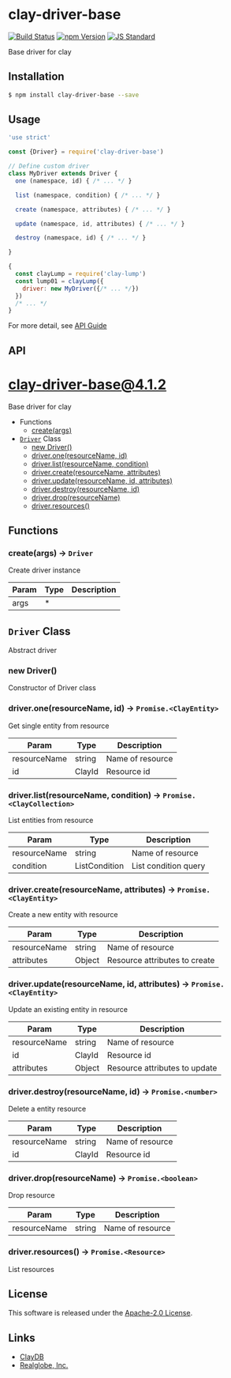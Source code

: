 clay-driver-base
==========

<!---
This file is generated by ape-tmpl. Do not update manually.
--->

<!-- Badge Start -->
<a name="badges"></a>

[![Build Status][bd_travis_shield_url]][bd_travis_url]
[![npm Version][bd_npm_shield_url]][bd_npm_url]
[![JS Standard][bd_standard_shield_url]][bd_standard_url]

[bd_repo_url]: https://github.com/realglobe-Inc/clay-driver-base
[bd_travis_url]: http://travis-ci.org/realglobe-Inc/clay-driver-base
[bd_travis_shield_url]: http://img.shields.io/travis/realglobe-Inc/clay-driver-base.svg?style=flat
[bd_travis_com_url]: http://travis-ci.com/realglobe-Inc/clay-driver-base
[bd_travis_com_shield_url]: https://api.travis-ci.com/realglobe-Inc/clay-driver-base.svg?token=
[bd_license_url]: https://github.com/realglobe-Inc/clay-driver-base/blob/master/LICENSE
[bd_codeclimate_url]: http://codeclimate.com/github/realglobe-Inc/clay-driver-base
[bd_codeclimate_shield_url]: http://img.shields.io/codeclimate/github/realglobe-Inc/clay-driver-base.svg?style=flat
[bd_codeclimate_coverage_shield_url]: http://img.shields.io/codeclimate/coverage/github/realglobe-Inc/clay-driver-base.svg?style=flat
[bd_gemnasium_url]: https://gemnasium.com/realglobe-Inc/clay-driver-base
[bd_gemnasium_shield_url]: https://gemnasium.com/realglobe-Inc/clay-driver-base.svg
[bd_npm_url]: http://www.npmjs.org/package/clay-driver-base
[bd_npm_shield_url]: http://img.shields.io/npm/v/clay-driver-base.svg?style=flat
[bd_standard_url]: http://standardjs.com/
[bd_standard_shield_url]: https://img.shields.io/badge/code%20style-standard-brightgreen.svg

<!-- Badge End -->


<!-- Description Start -->
<a name="description"></a>

Base driver for clay

<!-- Description End -->


<!-- Overview Start -->
<a name="overview"></a>



<!-- Overview End -->


<!-- Sections Start -->
<a name="sections"></a>

<!-- Section from "doc/guides/01.Installation.md.hbs" Start -->

<a name="section-doc-guides-01-installation-md"></a>

Installation
-----

```bash
$ npm install clay-driver-base --save
```


<!-- Section from "doc/guides/01.Installation.md.hbs" End -->

<!-- Section from "doc/guides/02.Usage.md.hbs" Start -->

<a name="section-doc-guides-02-usage-md"></a>

Usage
---------

```javascript
'use strict'

const {Driver} = require('clay-driver-base')

// Define custom driver
class MyDriver extends Driver {
  one (namespace, id) { /* ... */ }

  list (namespace, condition) { /* ... */ }

  create (namespace, attributes) { /* ... */ }

  update (namespace, id, attributes) { /* ... */ }

  destroy (namespace, id) { /* ... */ }

}

{
  const clayLump = require('clay-lump')
  const lump01 = clayLump({
    driver: new MyDriver({/* ... */})
  })
  /* ... */
}

```

For more detail, see [API Guide](./doc/api/api.md)


<!-- Section from "doc/guides/02.Usage.md.hbs" End -->

<!-- Section from "doc/guides/03.API.md.hbs" Start -->

<a name="section-doc-guides-03-a-p-i-md"></a>

API
---------

# clay-driver-base@4.1.2

Base driver for clay

+ Functions
  + [create(args)](#clay-driver-base-function-create)
+ [`Driver`](#clay-driver-base-class) Class
  + [new Driver()](#clay-driver-base-class-driver-constructor)
  + [driver.one(resourceName, id)](#clay-driver-base-class-driver-one)
  + [driver.list(resourceName, condition)](#clay-driver-base-class-driver-list)
  + [driver.create(resourceName, attributes)](#clay-driver-base-class-driver-create)
  + [driver.update(resourceName, id, attributes)](#clay-driver-base-class-driver-update)
  + [driver.destroy(resourceName, id)](#clay-driver-base-class-driver-destroy)
  + [driver.drop(resourceName)](#clay-driver-base-class-driver-drop)
  + [driver.resources()](#clay-driver-base-class-driver-resources)

## Functions

<a class='md-heading-link' name="clay-driver-base-function-create" ></a>

### create(args) -> `Driver`

Create driver instance

| Param | Type | Description |
| ----- | --- | -------- |
| args | * |  |



<a class='md-heading-link' name="clay-driver-base-class"></a>

## `Driver` Class

Abstract driver




<a class='md-heading-link' name="clay-driver-base-class-driver-constructor" ></a>

### new Driver()

Constructor of Driver class



<a class='md-heading-link' name="clay-driver-base-class-driver-one" ></a>

### driver.one(resourceName, id) -> `Promise.<ClayEntity>`

Get single entity from resource

| Param | Type | Description |
| ----- | --- | -------- |
| resourceName | string | Name of resource |
| id | ClayId | Resource id |


<a class='md-heading-link' name="clay-driver-base-class-driver-list" ></a>

### driver.list(resourceName, condition) -> `Promise.<ClayCollection>`

List entities from resource

| Param | Type | Description |
| ----- | --- | -------- |
| resourceName | string | Name of resource |
| condition | ListCondition | List condition query |


<a class='md-heading-link' name="clay-driver-base-class-driver-create" ></a>

### driver.create(resourceName, attributes) -> `Promise.<ClayEntity>`

Create a new entity with resource

| Param | Type | Description |
| ----- | --- | -------- |
| resourceName | string | Name of resource |
| attributes | Object | Resource attributes to create |


<a class='md-heading-link' name="clay-driver-base-class-driver-update" ></a>

### driver.update(resourceName, id, attributes) -> `Promise.<ClayEntity>`

Update an existing entity in resource

| Param | Type | Description |
| ----- | --- | -------- |
| resourceName | string | Name of resource |
| id | ClayId | Resource id |
| attributes | Object | Resource attributes to update |


<a class='md-heading-link' name="clay-driver-base-class-driver-destroy" ></a>

### driver.destroy(resourceName, id) -> `Promise.<number>`

Delete a entity resource

| Param | Type | Description |
| ----- | --- | -------- |
| resourceName | string | Name of resource |
| id | ClayId | Resource id |


<a class='md-heading-link' name="clay-driver-base-class-driver-drop" ></a>

### driver.drop(resourceName) -> `Promise.<boolean>`

Drop resource

| Param | Type | Description |
| ----- | --- | -------- |
| resourceName | string | Name of resource |


<a class='md-heading-link' name="clay-driver-base-class-driver-resources" ></a>

### driver.resources() -> `Promise.<Resource>`

List resources






<!-- Section from "doc/guides/03.API.md.hbs" End -->


<!-- Sections Start -->


<!-- LICENSE Start -->
<a name="license"></a>

License
-------
This software is released under the [Apache-2.0 License](https://github.com/realglobe-Inc/clay-driver-base/blob/master/LICENSE).

<!-- LICENSE End -->


<!-- Links Start -->
<a name="links"></a>

Links
------

+ [ClayDB][clay_d_b_url]
+ [Realglobe, Inc.][realglobe,_inc__url]

[clay_d_b_url]: https://github.com/realglobe-Inc/claydb
[realglobe,_inc__url]: http://realglobe.jp

<!-- Links End -->
